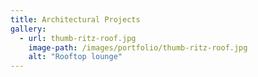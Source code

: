 ```yaml
---
title: Architectural Projects
gallery:
  - url: thumb-ritz-roof.jpg
    image-path: /images/portfolio/thumb-ritz-roof.jpg
    alt: "Rooftop lounge"
---
```



